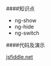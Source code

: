 ####知识点

+ ng-show
+ ng-hide
+ ng-switch

####代码及演示

[jsfiddle.net](https://jsfiddle.net/Lionney/jor7q4eq/)
